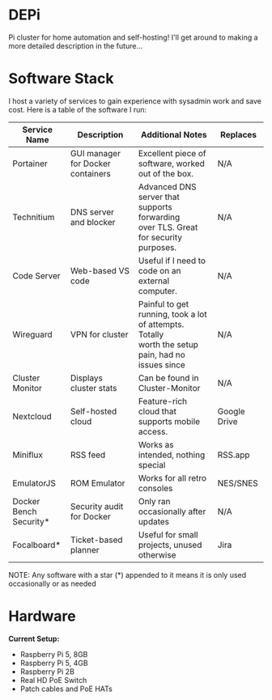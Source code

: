 # DEPi

Pi cluster for home automation and self-hosting! I'll get around to making a more detailed description in the future...

# Software Stack

I host a variety of services to gain experience with sysadmin work and save cost. Here is a table of the software I run:

| Service Name                | Description                       | Additional Notes                                                                                       | Replaces     |
| --------------------------- | --------------------------------- | ------------------------------------------------------------------------------------------------------ | ------------ |
| Portainer                   | GUI manager for Docker containers | Excellent piece of software, worked out of the box.                                                    | N/A          |
| Technitium                  | DNS server and blocker            | Advanced DNS server that supports forwarding<br />over TLS. Great for security purposes.               | N/A          |
| Code Server                 | Web-based VS code                 | Useful if I need to code on an external computer.                                                      | N/A          |
| Wireguard                   | VPN for cluster                   | Painful to get running, took a lot of attempts. Totally<br />worth the setup pain, had no issues since | N/A          |
| Cluster Monitor             | Displays cluster stats            | Can be found in Cluster-Monitor                                                                        | N/A          |
| Nextcloud                   | Self-hosted cloud                 | Feature-rich cloud that supports mobile access.                                                        | Google Drive |
| Miniflux                    | RSS feed                          | Works as intended, nothing special                                                                     | RSS.app      |
| EmulatorJS                  | ROM Emulator                      | Works for all retro consoles                                                                           | NES/SNES     |
| Docker Bench<br />Security* | Security audit for Docker         | Only ran occasionally after updates                                                                    | N/A          |
| Focalboard*                 | Ticket-based planner              | Useful for small projects, unused otherwise                                                            | Jira         |

NOTE: Any software with a star (*) appended to it means it is only used occasionally or as needed

# Hardware

**Current Setup:**

* Raspberry Pi 5, 8GB
* Raspberry Pi 5, 4GB
* Raspberry Pi 2B
* Real HD PoE Switch
* Patch cables and PoE HATs
